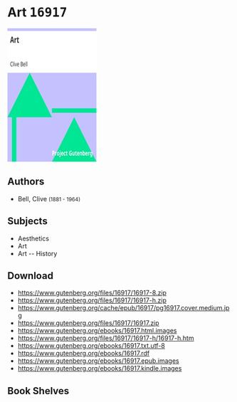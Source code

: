 # Art <kbd>16917</kbd>

![](./cover.medium.jpg "")

## Authors


 - Bell, Clive <small>(1881 - 1964)</small>

## Subjects


 - Aesthetics
 - Art
 - Art -- History

## Download


 - https://www.gutenberg.org/files/16917/16917-8.zip
 - https://www.gutenberg.org/files/16917/16917-h.zip
 - https://www.gutenberg.org/cache/epub/16917/pg16917.cover.medium.jpg
 - https://www.gutenberg.org/files/16917/16917.zip
 - https://www.gutenberg.org/ebooks/16917.html.images
 - https://www.gutenberg.org/files/16917/16917-h/16917-h.htm
 - https://www.gutenberg.org/ebooks/16917.txt.utf-8
 - https://www.gutenberg.org/ebooks/16917.rdf
 - https://www.gutenberg.org/ebooks/16917.epub.images
 - https://www.gutenberg.org/ebooks/16917.kindle.images

## Book Shelves


